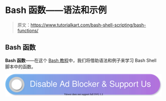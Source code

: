# Bash 函数——语法和示例

> 原文：<https://www.tutorialkart.com/bash-shell-scripting/bash-functions/>

## Bash 函数

**Bash 函数**——在这个 [Bash 教程](https://www.tutorialkart.com/bash-shell-scripting/bash-tutorial/)中，我们将借助语法和例子来学习 Bash Shell 脚本中的函数。

[![](img/925da31b32d6bc3827932f6c8afb11bb.png)](https://www.tutorialkart.com/)